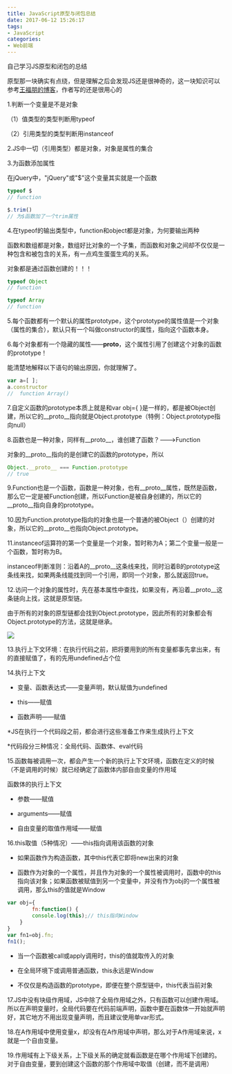```yaml
---
title: JavaScript原型与闭包总结
date: 2017-06-12 15:26:17
tags:
- JavaScript
categories:
- Web前端
---
```

自己学习JS原型和闭包的总结
<!--more-->
原型那一块确实有点绕，但是理解之后会发现JS还是很神奇的，这一块知识可以参考[王福朋的博客](http://www.cnblogs.com/wangfupeng1988/p/3977924.html)，作者写的还是很用心的

1.判断一个变量是不是对象

（1）值类型的类型判断用typeof

（2）引用类型的类型判断用instanceof

2.JS中一切（引用类型）都是对象，对象是属性的集合

3.为函数添加属性

在jQuery中，"jQuery"或"$"这个变量其实就是一个函数

```javascript
typeof $  
// function

$.trim()
// 为$函数加了一个trim属性
```

4.在typeof的输出类型中，function和object都是对象，为何要输出两种

函数和数组都是对象，数组好比对象的一个子集，而函数和对象之间却不仅仅是一种包含和被包含的关系，有一点鸡生蛋蛋生鸡的关系。

对象都是通过函数创建的！！！
```javascript
typeof Object
// function

typeof Array
// function
```

5.每个函数都有一个默认的属性prototype，这个prototype的属性值是一个对象（属性的集合），默认只有一个叫做constructor的属性，指向这个函数本身。

6.每个对象都有一个隐藏的属性——__proto__，这个属性引用了创建这个对象的函数的prototype！

能清楚地解释以下语句的输出原因，你就理解了。
```javascript
var a=[ ]; 
a.constructor
//  function Array()
```

7.自定义函数的prototype本质上就是和var obj={ }是一样的，都是被Object创建，所以它的__proto__指向就是Object.prototype（特例：Object.prototype指向null）

8.函数也是一种对象，同样有__proto__，谁创建了函数？--->Function

对象的__proto__指向的是创建它的函数的prototype，所以
```javascript
Object.__proto__ === Function.prototype
// true
```

9.Function也是一个函数，函数是一种对象，也有__proto__属性，既然是函数，那么它一定是被Function创建，所以Function是被自身创建的，所以它的__proto__指向自身的prototype。


10.因为Function.prototype指向的对象也是一个普通的被Object（）创建的对象，所以它的__proto__也指向Object.prototype。


11.instanceof运算符的第一个变量是一个对象，暂时称为A；第二个变量一般是一个函数，暂时称为B。

instanceof判断准则：沿着A的__proto__这条线来找，同时沿着B的prototype这条线来找，如果两条线能找到同一个引用，即同一个对象，那么就返回true。


12.访问一个对象的属性时，先在基本属性中查找，如果没有，再沿着__proto__这条链向上找，这就是原型链。

由于所有的对象的原型链都会找到Object.prototype，因此所有的对象都会有Object.prototype的方法，这就是继承。

![](http://main.libaozhi.com/p06.png)

13.执行上下文环境：在执行代码之前，把将要用到的所有变量都事先拿出来，有的直接赋值了，有的先用undefined占个位

14.执行上下文

- 变量、函数表达式——变量声明，默认赋值为undefined

- this——赋值

- 函数声明——赋值

*JS在执行一个代码段之前，都会进行这些准备工作来生成执行上下文

*代码段分三种情况：全局代码、函数体、eval代码

15.函数每被调用一次，都会产生一个新的执行上下文环境，函数在定义的时候（不是调用的时候）就已经确定了函数体内部自由变量的作用域

函数体的执行上下文

- 参数——赋值

- arguments——赋值

- 自由变量的取值作用域——赋值

16.this取值（5种情况）——this指向调用该函数的对象

- 如果函数作为构造函数，其中this代表它即将new出来的对象

- 函数作为对象的一个属性，并且作为对象的一个属性被调用时，函数中的this指向该对象；如果函数被赋值到另一个变量中，并没有作为obj的一个属性被调用，那么this的值就是Window

```javascript
var obj={
        fn:function() {
        console.log(this);// this指向Window
    }
}
var fn1=obj.fn;
fn1();
```

- 当一个函数被call或apply调用时，this的值就取传入的对象

- 在全局环境下或调用普通函数，this永远是Window

- 不仅仅是构造函数的prototype，即便在整个原型链中，this代表当前对象


17.JS中没有块级作用域，JS中除了全局作用域之外，只有函数可以创建作用域。所以在声明变量时，全局代码要在代码前端声明，函数中要在函数体一开始就声明好，其它地方不用出现变量声明，而且建议使用单var形式。

18.在A作用域中使用变量x，却没有在A作用域中声明，那么对于A作用域来说，x就是一个自由变量。


19.作用域有上下级关系，上下级关系的确定就看函数是在哪个作用域下创建的。对于自由变量，要到创建这个函数的那个作用域中取值（创建，而不是调用）